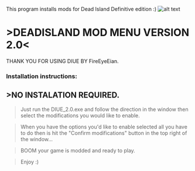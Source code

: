 This program installs mods for Dead Island Definitive edition :)
![alt text](https://staticdelivery.nexusmods.com/mods/1539/images/14/14-1575083930-113271049.png)

# >DEADISLAND MOD MENU VERSION 2.0<

THANK YOU FOR USING DIUE BY FireEyeEian.

### Installation instructions:

## >NO INSTALATION REQUIRED. 

>Just run the DIUE_2.0.exe and follow the direction in the window then select the modifications you would like to enable.  

>When you have the options you'd like to enable selected all you have to do then is hit the "Confirm modifications" button in the top right of the window...  

>BOOM your game is modded and ready to play.  

>Enjoy :)  
